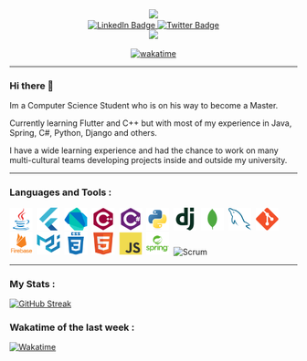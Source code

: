 <div id="header" align="center">
  <img src="https://media.giphy.com/media/5eLDrEaRGHegx2FeF2/giphy.gif" width="200"/>


<div id="badges">
  <a href="https://www.linkedin.com/in/joão-almeida-dev">
    <img src="https://img.shields.io/badge/LinkedIn-blueviolet?style=for-the-badge&logo=linkedin&logoColor=white" alt="LinkedIn Badge"/>
  </a>
  <a href="mailto:joao.ranger@gmail.com">
    <img src="https://img.shields.io/badge/Gmail-blueviolet?style=for-the-badge&logo=Gmail&logoColor=white" alt="Twitter Badge"/>
  </a>
</div>
  <img src="https://komarev.com/ghpvc/?username=JoaoAlmeida-dev&style=flat-square&color=blueviolet" width="100"/>
  
[![wakatime](https://wakatime.com/badge/user/c9b748c4-5e65-4b03-88d1-6040da34d41a.svg)](https://wakatime.com/@c9b748c4-5e65-4b03-88d1-6040da34d41a)
  
</div>

---

### Hi there 👋

Im a Computer Science Student who is on his way to become a Master.

Currently learning Flutter and C++ but with most of my experience in Java, Spring, C#, Python, Django and others.

I have a wide learning experience and had the chance to work on many multi-cultural teams developing projects inside and outside my university.

---

### Languages and Tools :

<div>
  <img src="https://github.com/devicons/devicon/blob/master/icons/java/java-original.svg" title="Java" alt="Java" width="40" height="40"/>&nbsp;
  <img src="https://github.com/devicons/devicon/blob/master/icons/flutter/flutter-original.svg" title="Flutter" alt="Flutter" width="40" height="40"/>&nbsp;
  <img src="https://github.com/devicons/devicon/blob/master/icons/dart/dart-original.svg" title="Dart" alt="Dart" width="40" height="40"/>&nbsp;
  <img src="https://github.com/devicons/devicon/blob/master/icons/cplusplus/cplusplus-plain.svg" title="CPlusPlus" alt="CPP" width="40" height="40"/>&nbsp;
  <img src="https://github.com/devicons/devicon/blob/master/icons/csharp/csharp-plain.svg" title="CSharp" alt="C#" width="40" height="40"/>&nbsp;
  <img src="https://github.com/devicons/devicon/blob/master/icons/python/python-original.svg" title="Python" alt="PY3" width="40" height="40"/>&nbsp;
  <img src="https://github.com/devicons/devicon/blob/master/icons/django/django-plain.svg" title="Django" alt="Django" width="40" height="40"/>&nbsp;
  <img src="https://github.com/devicons/devicon/blob/master/icons/mongodb/mongodb-plain.svg" title="MongoDB" alt="MongoDB" width="40" height="40"/>&nbsp;
  <img src="https://github.com/devicons/devicon/blob/master/icons/mysql/mysql-plain.svg" title="MySQL"  alt="MySQL" width="40" height="40"/>&nbsp;
  <img src="https://github.com/devicons/devicon/blob/master/icons/git/git-original.svg" title="Git" alt="Git" width="40" height="40"/>
  <img src="https://github.com/devicons/devicon/blob/master/icons/firebase/firebase-plain-wordmark.svg" title="Firebase" alt="Firebase" width="40" height="40"/>&nbsp;
  <img src="https://github.com/devicons/devicon/blob/master/icons/materialui/materialui-original.svg" title="Material UI" alt="Material UI" width="40" height="40"/>&nbsp;
  <img src="https://github.com/devicons/devicon/blob/master/icons/css3/css3-plain-wordmark.svg"  title="CSS3" alt="CSS" width="40" height="40"/>&nbsp;
  <img src="https://github.com/devicons/devicon/blob/master/icons/html5/html5-original.svg" title="HTML5" alt="HTML" width="40" height="40"/>&nbsp;
  <img src="https://github.com/devicons/devicon/blob/master/icons/javascript/javascript-original.svg" title="JavaScript" alt="JavaScript" width="40" height="40"/>&nbsp;
  <img src="https://github.com/devicons/devicon/blob/master/icons/spring/spring-original-wordmark.svg" title="Spring" alt="Spring" width="40" height="40"/>&nbsp;
  <img src="https://clipground.com/images/scrum-logo-clipart.jpg" title="SCRUM" alt="Scrum" width="40" height="40"/>&nbsp;
  
</div>


---

### My Stats :
[![GitHub Streak](https://github-readme-streak-stats.herokuapp.com/?user=JoaoAlmeida-dev&count_private=true&theme=radical)](https://git.io/streak-stats)

### Wakatime of the last week :

[![Wakatime](https://github-readme-stats.vercel.app/api/wakatime?username=Joao_Almeida_dev&theme=radical)](https://github.com/anuraghazra/github-readme-stats)

